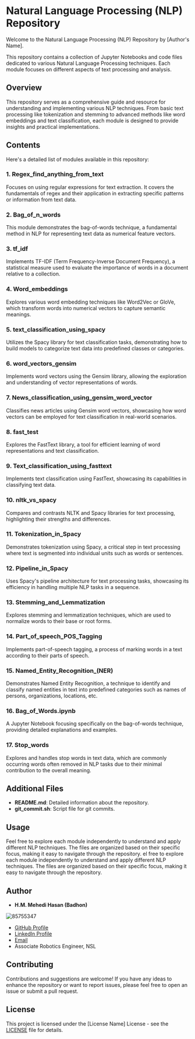# Natural Language Processing (NLP) Repository

Welcome to the Natural Language Processing (NLP) Repository by [Author's Name].

This repository contains a collection of Jupyter Notebooks and code files dedicated to various Natural Language Processing techniques. Each module focuses on different aspects of text processing and analysis.

## Overview

This repository serves as a comprehensive guide and resource for understanding and implementing various NLP techniques. From basic text processing like tokenization and stemming to advanced methods like word embeddings and text classification, each module is designed to provide insights and practical implementations.

## Contents

Here's a detailed list of modules available in this repository:

### 1. Regex_find_anything_from_text
Focuses on using regular expressions for text extraction. It covers the fundamentals of regex and their application in extracting specific patterns or information from text data.

### 2. Bag_of_n_words
This module demonstrates the bag-of-words technique, a fundamental method in NLP for representing text data as numerical feature vectors.

### 3. tf_idf
Implements TF-IDF (Term Frequency-Inverse Document Frequency), a statistical measure used to evaluate the importance of words in a document relative to a collection.

### 4. Word_embeddings
Explores various word embedding techniques like Word2Vec or GloVe, which transform words into numerical vectors to capture semantic meanings.

### 5. text_classification_using_spacy
Utilizes the Spacy library for text classification tasks, demonstrating how to build models to categorize text data into predefined classes or categories.

### 6. word_vectors_gensim
Implements word vectors using the Gensim library, allowing the exploration and understanding of vector representations of words.

### 7. News_classification_using_gensim_word_vector
Classifies news articles using Gensim word vectors, showcasing how word vectors can be employed for text classification in real-world scenarios.

### 8. fast_test
Explores the FastText library, a tool for efficient learning of word representations and text classification.

### 9. Text_classification_using_fasttext
Implements text classification using FastText, showcasing its capabilities in classifying text data.

### 10. nltk_vs_spacy
Compares and contrasts NLTK and Spacy libraries for text processing, highlighting their strengths and differences.

### 11. Tokenization_in_Spacy
Demonstrates tokenization using Spacy, a critical step in text processing where text is segmented into individual units such as words or sentences.

### 12. Pipeline_in_Spacy
Uses Spacy's pipeline architecture for text processing tasks, showcasing its efficiency in handling multiple NLP tasks in a sequence.

### 13. Stemming_and_Lemmatization
Explores stemming and lemmatization techniques, which are used to normalize words to their base or root forms.

### 14. Part_of_speech_POS_Tagging
Implements part-of-speech tagging, a process of marking words in a text according to their parts of speech.

### 15. Named_Entity_Recognition_(NER)
Demonstrates Named Entity Recognition, a technique to identify and classify named entities in text into predefined categories such as names of persons, organizations, locations, etc.

### 16. Bag_of_Words.ipynb
A Jupyter Notebook focusing specifically on the bag-of-words technique, providing detailed explanations and examples.

### 17. Stop_words
Explores and handles stop words in text data, which are commonly occurring words often removed in NLP tasks due to their minimal contribution to the overall meaning.

## Additional Files

- **README.md**: Detailed information about the repository.
- **git_commit.sh**: Script file for git commits.

## Usage

Feel free to explore each module independently to understand and apply different NLP techniques. The files are organized based on their specific focus, making it easy to navigate through the repository.
el free to explore each module independently to understand and apply different NLP techniques. The files are organized based on their specific focus, making it easy to navigate through the repository.

## Author

- **H.M. Mehedi Hasan (Badhon)**

![85755347](https://github.com/hm-badhon/Natural_Language_Processing_NLP_with_hmb/assets/85755347/1c4c9b08-71fe-463d-8117-cc2b23acb3d9)

  - [GitHub Profile](https://github.com/hm-badhon)
  - [LinkedIn Profile](https://bd.linkedin.com/in/h-m-mehedi-hasan-575563159)
  - [Email](mailto:h.m.badhoneee@gmail.com)
  - Associate Robotics Engineer, NSL
## Contributing

Contributions and suggestions are welcome! If you have any ideas to enhance the repository or want to report issues, please feel free to open an issue or submit a pull request.

## License

This project is licensed under the [License Name] License - see the [LICENSE](LICENSE) file for details.
